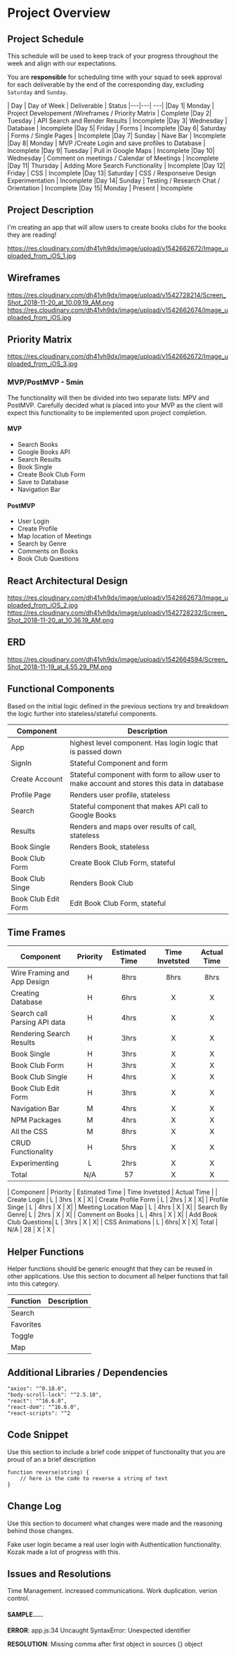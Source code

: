 # Project Overview

## Project Schedule

This schedule will be used to keep track of your progress throughout the week and align with our expectations.  

You are **responsible** for scheduling time with your squad to seek approval for each deliverable by the end of the corresponding day, excluding `Saturday` and `Sunday`.

|  Day | Day of Week | Deliverable | Status
|---|---| ---|
|Day 1| Monday  | Project Developement /Wireframes / Priority Matrix | Complete
|Day 2| Tuesday  | API Search and Render Results | Incomplete
|Day 3| Wednesday | Database |  Incomplete
|Day 5| Friday  |  Forms  | Incomplete
|Day 6| Saturday  | Forms / Single Pages  | Incomplete
|Day 7| Sunday  | Nave Bar | Incomplete
|Day 8| Monday  | MVP /Create Login and save profiles to Database | Incomplete
|Day 9| Tuesday  | Pull in Google Maps | Incomplete
|Day 10| Wednesday  | Comment on meetings / Calendar of Meetings | Incomplete
|Day 11| Thursday  | Adding More Search Functionality  | Incomplete
|Day 12| Friday  | CSS | Incomplete
|Day 13| Saturday  | CSS / Responseive Design Experimentation | Incomplete
|Day 14| Sunday  | Testing / Research Chat / Orientation | Incomplete
|Day 15| Monday  | Present | Incomplete



## Project Description

I'm creating an app that will allow users to create books clubs for the books they are reading!

https://res.cloudinary.com/dh41vh9dx/image/upload/v1542662672/Image_uploaded_from_iOS_1.jpg

## Wireframes
https://res.cloudinary.com/dh41vh9dx/image/upload/v1542728214/Screen_Shot_2018-11-20_at_10.09.19_AM.png
https://res.cloudinary.com/dh41vh9dx/image/upload/v1542662674/Image_uploaded_from_iOS.jpg

## Priority Matrix

https://res.cloudinary.com/dh41vh9dx/image/upload/v1542662672/Image_uploaded_from_iOS_3.jpg

### MVP/PostMVP - 5min

The functionality will then be divided into two separate lists: MPV and PostMVP.  Carefully decided what is placed into your MVP as the client will expect this functionality to be implemented upon project completion.  

#### MVP 

- Search Books
- Google Books API
- Search Results
- Book Single
- Create Book Club Form
- Save to Database
- Navigation Bar

#### PostMVP 

- User Login
- Create Profile
- Map location of Meetings
- Search by Genre
- Comments on Books 
- Book Club Questions

## React Architectural Design

https://res.cloudinary.com/dh41vh9dx/image/upload/v1542662673/Image_uploaded_from_iOS_2.jpg
https://res.cloudinary.com/dh41vh9dx/image/upload/v1542728232/Screen_Shot_2018-11-20_at_10.36.19_AM.png

## ERD 

https://res.cloudinary.com/dh41vh9dx/image/upload/v1542664594/Screen_Shot_2018-11-19_at_4.55.29_PM.png

## Functional Components

Based on the initial logic defined in the previous sections try and breakdown the logic further into stateless/stateful components. 

| Component | Description | 
| --- | --- |  
| App | highest level component. Has login logic that is passed down | 
| SignIn  | Stateful Component and form   | 
| Create Account | Stateful component with form to allow user to make account and stores this data in database | 
| Profile Page | Renders user profile, stateless | 
| Search | Stateful component that makes API call to Google Books | 
| Results | Renders and maps over results of call, stateless | 
| Book Single | Renders Book, stateless  | 
| Book Club Form | Create Book Club Form, stateful |
| Book Club Singe | Renders Book Club  | 
| Book Club Edit Form| Edit Book Club Form, stateful | 

## Time Frames


| Component | Priority | Estimated Time | Time Invetsted | Actual Time |
| --- | :---: |  :---: | :---: | :---: |
| Wire Framing and App Design | H | 8hrs| 8hrs | 8hrs |
| Creating Database | H | 6hrs| X | X|
| Search call Parsing API data | H | 4hrs| X | X|
| Rendering Search Results | H | 3hrs| X | X|
| Book Single | H | 3hrs| X | X|
| Book Club Form  | H | 3hrs| X | X|
| Book Club Single | H | 4hrs| X | X |
| Book Club Edit Form  | H | 3hrs| X | X|
| Navigation Bar | M | 4hrs| X | X|
| NPM Packages| M | 4hrs| X | X|
| All the CSS | M | 8hrs | X | X|
| CRUD Functionality | H | 5hrs| X | X|
| Experimenting | L | 2hrs | X | X|
| Total | N/A | 57 | X | X |

| Component | Priority | Estimated Time | Time Invetsted | Actual Time |
| Create Login | L | 3hrs | X | X|
| Create Profile Form | L | 2hrs | X | X|
| Profile Singe | L | 4hrs | X | X|
| Meeting Location Map | L | 4hrs | X | X|
| Search By Genre| L | 2hrs | X | X|
| Comment on Books | L | 4hrs | X | X|
| Add Book Club Questions| L | 3hrs | X | X|
| CSS Animations | L | 6hrs| X | X|
 Total | N/A | 28 | X | X |




## Helper Functions
Helper functions should be generic enought that they can be reused in other applications. Use this section to document all helper functions that fall into this category.

| Function | Description | 
| --- | :---: |  
| Search
| Favorites
| Toggle 
| Map 

## Additional Libraries / Dependencies
    "axios": "^0.18.0",
    "body-scroll-lock": "^2.5.10",
    "react": "^16.6.0",
    "react-dom": "^16.6.0",
    "react-scripts": "^2

## Code Snippet

Use this section to include a brief code snippet of functionality that you are proud of an a brief description  

```
function reverse(string) {
    // here is the code to reverse a string of text
}
```

## Change Log
 Use this section to document what changes were made and the reasoning behind those changes.  

 Fake user login became a real user login with Authentication functionality. Kozak made a lot of progress with this. 

## Issues and Resolutions
Time Management. increased communications. Work duplication. verion control. 

#### SAMPLE.....
**ERROR**: app.js:34 Uncaught SyntaxError: Unexpected identifier          

**RESOLUTION**: Missing comma after first object in sources {} object